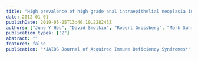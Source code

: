 ```yaml
---
title: "High prevalence of high grade anal intraepithelial neoplasia in HIV-infected women screened for anal cancer"
date: 2012-01-01
publishDate: 2019-05-25T13:40:10.228243Z
authors: ["June Y Hou", "David Smotkin", "Robert Grossberg", "Mark Suhrland", "Rebecca Levine", "Harriet O Smith", "Abdissa Negassa", "Thomas C McAndrew", "Mark H Einstein"]
publication_types: ["2"]
abstract: ""
featured: false
publication: "*JAIDS Journal of Acquired Immune Deficiency Syndromes*"
---
```


